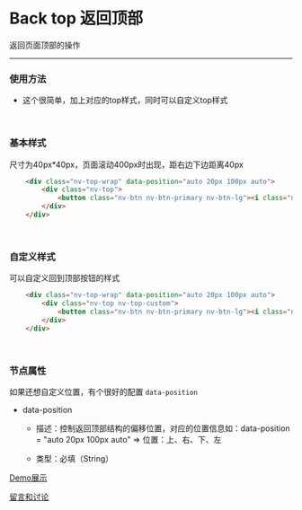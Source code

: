 # Back top 返回顶部

返回页面顶部的操作

---

### 使用方法

+ 这个很简单，加上对应的top样式，同时可以自定义top样式

<br/>

### 基本样式

尺寸为40px*40px，页面滚动400px时出现，距右边下边距离40px

```html
    <div class="nv-top-wrap" data-position="auto 20px 100px auto">
        <div class="nv-top">
            <button class="nv-btn nv-btn-primary nv-btn-lg"><i class="nvicon-up"></i></button>
        </div>
    </div>
```

<br/>

### 自定义样式 

可以自定义回到顶部按钮的样式

```html
    <div class="nv-top-wrap" data-position="auto 20px 100px auto">
        <div class="nv-top nv-top-custom">
            <button class="nv-btn nv-btn-primary nv-btn-lg"><i class="nvicon-up"></i></button>
        </div>
    </div>
```
<br/>

### 节点属性

如果还想自定义位置，有个很好的配置 `data-position`

+ data-position

  - 描述：控制返回顶部结构的偏移位置，对应的位置信息如：data-position = "auto 20px 100px auto" => 位置：上、右、下、左

  - 类型：必填（String）






[Demo展示](http://gtp-nv.jd.com/docs?languageCode=CN&columnUid=41c513f9dd334a1ebb0fbbd76d71e973&directoryUid=31be0fd339b241d08956341d7ef7efc3&directoryName=Top%20%E8%BF%94%E5%9B%9E%E9%A1%B6%E9%83%A8)

[留言和讨论](https://github.com/Nv-js/nv-source/issues/25)

    